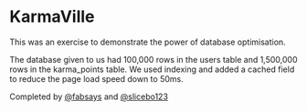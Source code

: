 KarmaVille
==========
This was an exercise to demonstrate the power of database optimisation.

The database given to us had 100,000 rows in the users table and 1,500,000 rows in the karma_points table.
We used indexing and added a cached field to reduce the page load speed down to 50ms.

Completed by [@fabsays](https://github.com/fabsays) and [@slicebo123](https://github.com/slicebo123)

